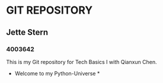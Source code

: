 # GIT REPOSITORY
## Jette Stern
### 4003642

This is my Git repository for Tech Basics I with Qianxun Chen.

* Welcome to my Python-Universe * 




